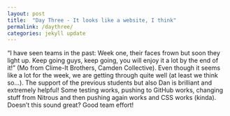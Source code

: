 ```yaml
---
layout: post
title:  "Day Three - It looks like a website, I think"
permalink: /daythree/
categories: jekyll update
---
```


“I have seen teams in the past: Week one, their faces frown but soon they light up. Keep going guys, keep going, you will enjoy it a lot by the end of it!” (Mo from Clime-It Brothers, Camden Collective). Even though it seems like a lot for the week, we are getting through quite well (at least we think so…). The support of the previous students but also Dan is brilliant and extremely helpful! Some testing works, pushing to GitHub works, changing stuff from Nitrous and then pushing again works and CSS works (kinda). Doesn’t this sound great? Good team effort!
